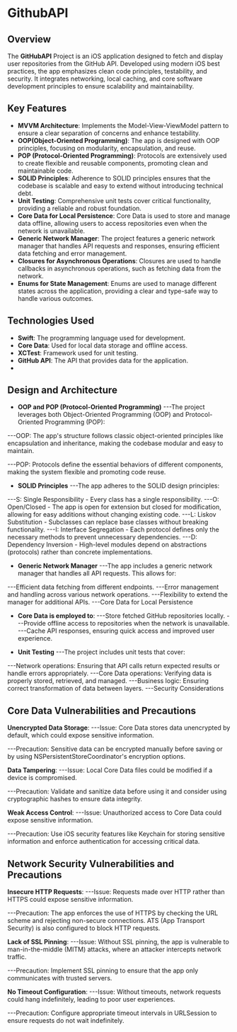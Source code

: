 # GithubAPI
## Overview

The **GitHubAPI** Project is an iOS application designed to fetch and display user repositories from the GitHub API. Developed using modern iOS best practices, the app emphasizes clean code principles, testability, and security. It integrates networking, local caching, and core software development principles to ensure scalability and maintainability.

## Key Features

- **MVVM Architecture**: Implements the Model-View-ViewModel pattern to ensure a clear separation of concerns and enhance testability.
- **OOP(Object-Oriented Programming)**: The app is designed with OOP principles, focusing on modularity, encapsulation, and reuse.
- **POP (Protocol-Oriented Programming)**: Protocols are extensively used to create flexible and reusable components, promoting clean and maintainable code.
- **SOLID Principles**: Adherence to SOLID principles ensures that the codebase is scalable and easy to extend without introducing technical debt.
- **Unit Testing**: Comprehensive unit tests cover critical functionality, providing a reliable and robust foundation.
- **Core Data for Local Persistence**: Core Data is used to store and manage data offline, allowing users to access repositories even when the network is unavailable.
- **Generic Network Manager**: The project features a generic network manager that handles API requests and responses, ensuring efficient data fetching and error management.
- **Closures for Asynchronous Operations**: Closures are used to handle callbacks in asynchronous operations, such as fetching data from the network.
- **Enums for State Management**: Enums are used to manage different states across the application, providing a clear and type-safe way to handle various outcomes.

  
## Technologies Used

- **Swift**: The programming language used for development.
- **Core Data**: Used for local data storage and offline access.
- **XCTest**: Framework used for unit testing.
- **GitHub API**: The API that provides data for the application.
- 
## Design and Architecture

- **OOP and POP (Protocol-Oriented Programming)**
---The project leverages both Object-Oriented Programming (OOP) and Protocol-Oriented Programming (POP):

---OOP: The app's structure follows classic object-oriented principles like encapsulation and inheritance, making the codebase modular and easy to maintain.

---POP: Protocols define the essential behaviors of different components, making the system flexible and promoting code reuse.

- **SOLID Principles**
---The app adheres to the SOLID design principles:

---S: Single Responsibility - Every class has a single responsibility.
---O: Open/Closed - The app is open for extension but closed for modification, allowing for easy additions without changing existing code.
---L: Liskov Substitution - Subclasses can replace base classes without breaking functionality.
---I: Interface Segregation - Each protocol defines only the necessary methods to prevent unnecessary dependencies.
---D: Dependency Inversion - High-level modules depend on abstractions (protocols) rather than concrete implementations.

- **Generic Network Manager**
---The app includes a generic network manager that handles all API requests. This allows for:

---Efficient data fetching from different endpoints.
---Error management and handling across various network operations.
---Flexibility to extend the manager for additional APIs.
---Core Data for Local Persistence

- **Core Data is employed to**:
---Store fetched GitHub repositories locally.
---Provide offline access to repositories when the network is unavailable.
---Cache API responses, ensuring quick access and improved user experience.

- **Unit Testing**
---The project includes unit tests that cover:

---Network operations: Ensuring that API calls return expected results or handle errors appropriately.
---Core Data operations: Verifying data is properly stored, retrieved, and managed.
---Business logic: Ensuring correct transformation of data between layers.
---Security Considerations

## Core Data Vulnerabilities and Precautions

**Unencrypted Data Storage**:
---Issue: Core Data stores data unencrypted by default, which could expose sensitive information.

---Precaution: Sensitive data can be encrypted manually before saving or by using NSPersistentStoreCoordinator's encryption options.

**Data Tampering**:
---Issue: Local Core Data files could be modified if a device is compromised.

---Precaution: Validate and sanitize data before using it and consider using cryptographic hashes to ensure data integrity.

**Weak Access Control**:
---Issue: Unauthorized access to Core Data could expose sensitive information.

---Precaution: Use iOS security features like Keychain for storing sensitive information and enforce authentication for accessing critical data.

## Network Security Vulnerabilities and Precautions

**Insecure HTTP Requests**:
---Issue: Requests made over HTTP rather than HTTPS could expose sensitive information.

---Precaution: The app enforces the use of HTTPS by checking the URL scheme and rejecting non-secure connections. ATS (App Transport Security) is also configured to block HTTP requests.

**Lack of SSL Pinning**:
---Issue: Without SSL pinning, the app is vulnerable to man-in-the-middle (MITM) attacks, where an attacker intercepts network traffic.

---Precaution: Implement SSL pinning to ensure that the app only communicates with trusted servers.

**No Timeout Configuration**:
---Issue: Without timeouts, network requests could hang indefinitely, leading to poor user experiences.

---Precaution: Configure appropriate timeout intervals in URLSession to ensure requests do not wait indefinitely.
